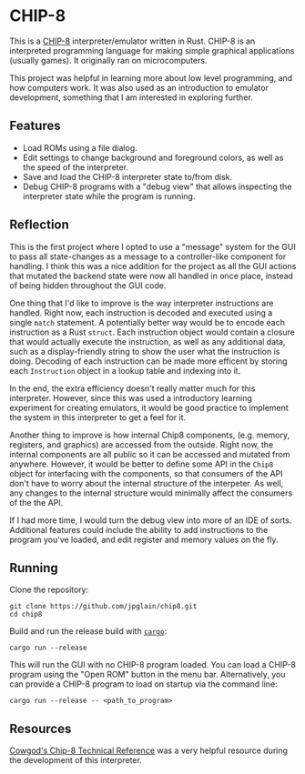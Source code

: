 # CHIP-8

This is a [CHIP-8](https://en.wikipedia.org/wiki/CHIP-8) interpreter/emulator written in Rust.
CHIP-8 is an interpreted programming language for making simple graphical applications (usually games).
It originally ran on microcomputers.

This project was helpful in learning more about low level programming, and how computers work. 
It was also used as an introduction to emulator development, something that I am interested in exploring further.

## Features

 - Load ROMs using a file dialog.
 - Edit settings to change background and foreground colors, as well as the speed of the interpreter.
 - Save and load the CHIP-8 interpreter state to/from disk.
 - Debug CHIP-8 programs with a "debug view" that allows inspecting the interpreter state while the program is running.

## Reflection

This is the first project where I opted to use a "message" system for the GUI to pass all 
state-changes as a message to a controller-like component for handling. I think this was a nice addition for the project
as all the GUI actions that mutated the backend state were now all handled in once place,
instead of being hidden throughout the GUI code.

One thing that I'd like to improve is the way interpreter instructions are handled.
Right now, each instruction is decoded and executed using a single `match` statement.
A potentially better way would be to encode each instruction as a Rust `struct`.
Each instruction object would contain a closure that would actually execute the instruction,
as well as any additional data, such as a display-friendly string to show the user what the instruction is doing.
Decoding of each instruction can be made more efficent by storing each `Instruction` object in a lookup table and indexing into it.

In the end, the extra efficiency doesn't really matter much for this interpreter.
However, since this was used a introductory learning experiment for creating emulators,
it would be good practice to implement the system in this interpreter to get a feel for it.

Another thing to improve is how internal Chip8 components, (e.g. memory, registers, and graphics) are accessed from the outside.
Right now, the internal components are all public so it can be accessed and mutated from anywhere.
However, it would be better to define some API in the `Chip8` object for interfacing with the components,
so that consumers of the API don't have to worry about the internal structure of the interpeter.
As well, any changes to the internal structure would minimally affect the consumers of the the API.

If I had more time, I would turn the debug view into more of an IDE of sorts.
Additional features could include the ability to add instructions to the program you've loaded,
and edit register and memory values on the fly.

## Running

Clone the repository:
```
git clone https://github.com/jpglain/chip8.git
cd chip8
```

Build and run the release build with [`cargo`](https://doc.rust-lang.org/cargo/):

```
cargo run --release
```
This will run the GUI with no CHIP-8 program loaded. You can load a CHIP-8 program
using the "Open ROM" button in the menu bar.
Alternatively, you can provide a CHIP-8 program to load on startup via the command line:
```
cargo run --release -- <path_to_program>
```

## Resources

[Cowgod's Chip-8 Technical Reference](http://devernay.free.fr/hacks/chip8/C8TECH10.HTM) 
was a very helpful resource during the development of this interpreter.
